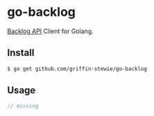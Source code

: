 # go-backlog

[Backlog API](http://developer.nulab-inc.com/ja/docs/backlog/ "Backlog API とは | Backlog | Nulab Developers") Client for Golang.

## Install

```sh
$ go get github.com/griffin-stewie/go-backlog
```

## Usage

```go
// missing
```
